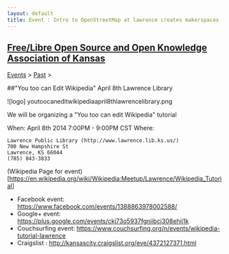 ```yaml
---
layout: default
title: Event : Intro to OpenStreetMap at lawrence creates makerspaces
---
```

## [Free/Libre Open Source and Open Knowledge Association of Kansas](http://www.openkansas.us/)

[Events](/events-1)‎ > ‎[Past](/events-1/past)‎ > ‎

##"You too can Edit Wikipedia"
April 8th Lawrence Library

![logo] youtoocaneditwikipediaapril8thlawrencelibrary.png

We will be organizing a "You too can edit Wikipedia" tutorial

When: April 8th 2014 7:00PM - 9:00PM CST
Where:

    Lawrence Public Library (http://www.lawrence.lib.ks.us/)
    700 New Hampshire St
    Lawrence, KS 66044
    (785) 843-3833

(Wikipedia  Page for event)[https://en.wikipedia.org/wiki/Wikipedia:Meetup/Lawrence/Wikipedia_Tutorial]

* Facebook event: https://www.facebook.com/events/1388863978002588/
* Google+ event: https://plus.google.com/events/ckj73o5937fgniibcj308ehij1k
* Couchsurfing event: https://www.couchsurfing.org/n/events/wikipedia-tutorial-lawrence
* Craigslist : http://kansascity.craigslist.org/eve/4372127371.html
